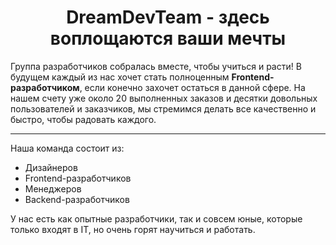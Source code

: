 <h1 align="center">DreamDevTeam - здесь воплощаются ваши мечты</h1>

Группа разработчиков собралась вместе, чтобы учиться и расти! В будущем каждый из нас хочет стать полноценным **Frontend-разработчиком**, если конечно захочет остаться в данной сфере. На нашем счету уже около 20 выполненных заказов и десятки довольных пользователей и заказчиков, мы стремимся делать все качественно и быстро, чтобы радовать каждого.

<hr />

Наша команда состоит из:

- Дизайнеров
- Frontend-разработчиков
- Менеджеров
- Backend-разработчиков

У нас есть как опытные разработчики, так и совсем юные, которые только входят в IT, но очень горят научиться и работать.
